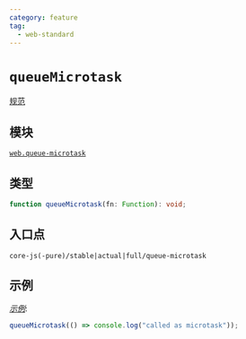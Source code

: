 ```yaml
---
category: feature
tag:
  - web-standard
---
```


# `queueMicrotask`

[规范](https://html.spec.whatwg.org/multipage/timers-and-user-prompts.html#dom-queuemicrotask)

## 模块

[`web.queue-microtask`](https://github.com/zloirock/core-js/blob/master/packages/core-js/modules/web.queue-microtask.js)

## 类型

```ts
function queueMicrotask(fn: Function): void;
```

## 入口点

```
core-js(-pure)/stable|actual|full/queue-microtask
```

## 示例

[_示例_](https://goo.gl/nsW8P9):

```js
queueMicrotask(() => console.log("called as microtask"));
```
